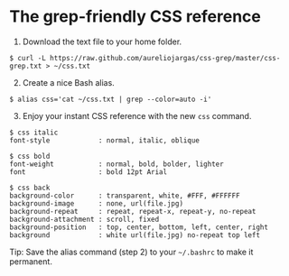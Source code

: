 # The grep-friendly CSS reference

1) Download the text file to your home folder.

```console
$ curl -L https://raw.github.com/aureliojargas/css-grep/master/css-grep.txt > ~/css.txt
```

2) Create a nice Bash alias.


```console
$ alias css='cat ~/css.txt | grep --color=auto -i'
```

3) Enjoy your instant CSS reference with the new `css` command.

```console
$ css italic
font-style            : normal, italic, oblique

$ css bold
font-weight           : normal, bold, bolder, lighter
font                  : bold 12pt Arial

$ css back
background-color      : transparent, white, #FFF, #FFFFFF
background-image      : none, url(file.jpg)
background-repeat     : repeat, repeat-x, repeat-y, no-repeat
background-attachment : scroll, fixed
background-position   : top, center, bottom, left, center, right
background            : white url(file.jpg) no-repeat top left
```

Tip: Save the alias command (step 2) to your `~/.bashrc` to make it permanent.

